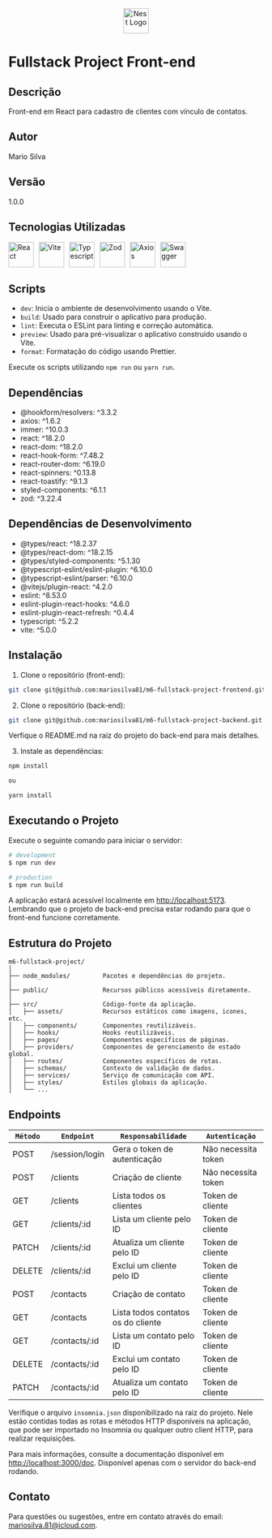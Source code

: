 <p align="center">
  <a href="http://nestjs.com/" target="blank"><img src="https://upload.wikimedia.org/wikipedia/commons/thumb/a/a7/React-icon.svg/1150px-React-icon.svg.png" width="50" alt="Nest Logo" /></a>
</p>

# Fullstack Project Front-end

## Descrição

Front-end em React para cadastro de clientes com vínculo de contatos.

## Autor

Mario Silva

## Versão

1.0.0

## Tecnologias Utilizadas

<div style="display: flex;">
  <img src="https://upload.wikimedia.org/wikipedia/commons/thumb/a/a7/React-icon.svg/1150px-React-icon.svg.png" height="50" alt="React" style="margin-right: 10px;">
  <img src="https://avatars.githubusercontent.com/u/65625612?s=280&v=4" height="50" alt="Vite" style="margin-right: 10px;">
  <img src="https://cdn-icons-png.flaticon.com/512/919/919832.png" height="50" alt="Typescript" style="margin-right: 10px;">
  <img src="https://seeklogo.com/images/Z/zod-logo-B57E684330-seeklogo.com.png" height="50" alt="Zod" style="margin-right: 10px;">
  <img src="https://user-images.githubusercontent.com/43313420/105893220-1bae8780-6013-11eb-87be-eeac845ecc6f.png" height="50" alt="Axios" style="margin-right: 10px;">
  <img src="https://static-00.iconduck.com/assets.00/swagger-icon-512x512-halz44im.png" height="50" alt="Swagger">
</div>

## Scripts

- `dev`: Inicia o ambiente de desenvolvimento usando o Vite.
- `build`: Usado para construir o aplicativo para produção.
- `lint`: Executa o ESLint para linting e correção automática.
- `preview`: Usado para pré-visualizar o aplicativo construído usando o Vite.
- `format`: Formatação do código usando Prettier.

Execute os scripts utilizando `npm run` ou `yarn run`.

## Dependências

- @hookform/resolvers: ^3.3.2
- axios: ^1.6.2
- immer: ^10.0.3
- react: ^18.2.0
- react-dom: ^18.2.0
- react-hook-form: ^7.48.2
- react-router-dom: ^6.19.0
- react-spinners: ^0.13.8
- react-toastify: ^9.1.3
- styled-components: ^6.1.1
- zod: ^3.22.4

## Dependências de Desenvolvimento

- @types/react: ^18.2.37
- @types/react-dom: ^18.2.15
- @types/styled-components: ^5.1.30
- @typescript-eslint/eslint-plugin: ^6.10.0
- @typescript-eslint/parser: ^6.10.0
- @vitejs/plugin-react: ^4.2.0
- eslint: ^8.53.0
- eslint-plugin-react-hooks: ^4.6.0
- eslint-plugin-react-refresh: ^0.4.4
- typescript: ^5.2.2
- vite: ^5.0.0

## Instalação

1. Clone o repositório (front-end): 

```bash
git clone git@github.com:mariosilva81/m6-fullstack-project-frontend.git
```

2. Clone o repositório (back-end): 

```bash
git clone git@github.com:mariosilva81/m6-fullstack-project-backend.git
```
Verfique o README.md na raiz do projeto do back-end para mais detalhes.

3. Instale as dependências: 

```bash
npm install 

ou 

yarn install
```

## Executando o Projeto

Execute o seguinte comando para iniciar o servidor:

```bash
# development
$ npm run dev

# production
$ npm run build
```

A aplicação estará acessível localmente em [http://localhost:5173](http://localhost:5173). 
Lembrando que o projeto de back-end precisa estar rodando para que o front-end funcione corretamente.

## Estrutura do Projeto

```
m6-fullstack-project/
│
├── node_modules/         Pacotes e dependências do projeto.
│
├── public/               Recursos públicos acessíveis diretamente.
│
├── src/                  Código-fonte da aplicação.
│   ├── assets/           Recursos estáticos como imagens, icones, etc.
│   ├── components/       Componentes reutilizáveis.
│   ├── hooks/            Hooks reutilizáveis.
│   ├── pages/            Componentes específicos de páginas.
│   ├── providers/        Componentes de gerenciamento de estado global.
│   ├── routes/           Componentes específicos de rotas.
│   ├── schemas/          Contexto de validação de dados.
│   ├── services/         Serviço de comunicação com API.
│   ├── styles/           Estilos globais da aplicação.
│   └── ...
```

## Endpoints

|`Método`| `Endpoint`     | `Responsabilidade`                 | `Autenticação`      |
| ------ | -------------- | ---------------------------------- | ------------------- |
| POST   | /session/login | Gera o token de autenticação       | Não necessita token |
| POST   | /clients       | Criação de cliente                 | Não necessita token |
| GET    | /clients       | Lista todos os clientes            | Token de cliente    |
| GET    | /clients/:id   | Lista um cliente pelo ID           | Token de cliente    |
| PATCH  | /clients/:id   | Atualiza um cliente pelo ID        | Token de cliente    |
| DELETE | /clients/:id   | Exclui um cliente pelo ID          | Token de cliente    |
| POST   | /contacts      | Criação de contato                 | Token de cliente    |
| GET    | /contacts      | Lista todos contatos os do cliente | Token de cliente    |
| GET    | /contacts/:id  | Lista um contato pelo ID           | Token de cliente    |
| DELETE | /contacts/:id  | Exclui um contato pelo ID          | Token de cliente    |
| PATCH  | /contacts/:id  | Atualiza um contato pelo ID        | Token de cliente    |

Verifique o arquivo `insomnia.json` disponibilizado na raiz do projeto. Nele estão contidas todas as rotas e métodos HTTP disponíveis na aplicação, que pode ser importado no Insomnia ou qualquer outro client HTTP, para realizar requisições.

Para mais informações, consulte a documentação disponível em [http://localhost:3000/doc](http://localhost:3000/doc). Disponível apenas com o servidor do back-end rodando.

## Contato

Para questões ou sugestões, entre em contato através do email: mariosilva.81@icloud.com.

